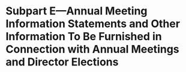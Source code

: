 # Subpart E—Annual Meeting Information Statements and Other Information To Be Furnished in Connection with Annual Meetings and Director Elections

